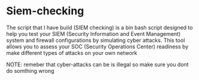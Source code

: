 # Siem-checking
The script that I have build (SIEM checking) is a bin bash script designed to help you test your SIEM (Security Information and Event Management) system and firewall configurations by simulating cyber attacks. This tool allows you to assess your SOC (Security Operations Center) readiness by make different types of attacks on your own network

NOTE: remeber that cyber-attacks can be is illegal so make sure you dont do somthing wrong
